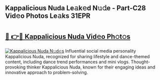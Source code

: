 ## Kappalicious Nuda Le𝚊k𝚎d N𝚞𝚍e - Part-C28 Vid𝚎o Photos Le𝚊ks 31EPR

# <h2><a href="http://fbct6h.evod.top/?m=Kappalicious+Nuda">🔗 👉🔴 Kappalicious Nuda Vid𝚎o Ph𝚘t𝚘s</a></h2>

[![Kappalicious Nuda N𝚞d𝚎s](https://i.imgur.com/8V9OHl7.gif)](http://fbct6h.evod.top/?m=Kappalicious+Nuda)
Influential social media personality Kappalicious Nuda, recognized for sharing lifestyle and dance-themed content, including dance trend performances and mini vlogs. Thought-provoking thinker Kappalicious Nuda, known for their engaging ideas and innovative approach to problem-solving. 
